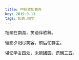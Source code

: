 ```yaml
---
title: 中秋贺知青角
key: 2019.9.13
tags: 知青,同学
---
```


相聚在南湖，笑语伴歌舞。

留影夕阳尽笑容，前后忙群主。

堪忆学友四处，未能团圆，遗憾三五。

</br>

